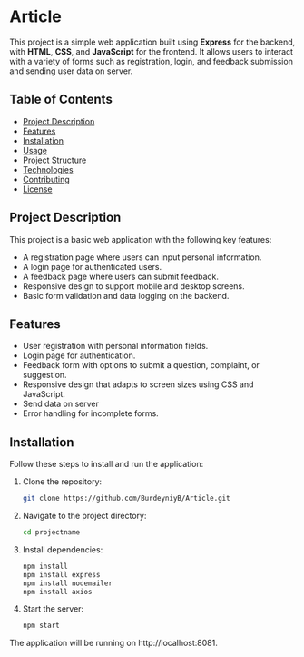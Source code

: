 # Article

This project is a simple web application built using **Express** for the backend, with **HTML**, **CSS**, and **JavaScript** for the frontend. It allows users to interact with a variety of forms such as registration, login, and feedback submission and sending user data on server.

## Table of Contents

- [Project Description](#project-description)
- [Features](#features)
- [Installation](#installation)
- [Usage](#usage)
- [Project Structure](#project-structure)
- [Technologies](#technologies)
- [Contributing](#contributing)
- [License](#license)

## Project Description

This project is a basic web application with the following key features:
- A registration page where users can input personal information.
- A login page for authenticated users.
- A feedback page where users can submit feedback.
- Responsive design to support mobile and desktop screens.
- Basic form validation and data logging on the backend.

## Features

- User registration with personal information fields.
- Login page for authentication.
- Feedback form with options to submit a question, complaint, or suggestion.
- Responsive design that adapts to screen sizes using CSS and JavaScript.
- Send data on server
- Error handling for incomplete forms.

## Installation

Follow these steps to install and run the application:

1. Clone the repository:

   ```bash
   git clone https://github.com/BurdeyniyB/Article.git
   
2. Navigate to the project directory:

   ```bash
   cd projectname

3. Install dependencies:

   ```bash
   npm install
   npm install express
   npm install nodemailer
   npm install axios

4. Start the server:
   ```bash
   npm start

The application will be running on http://localhost:8081.
